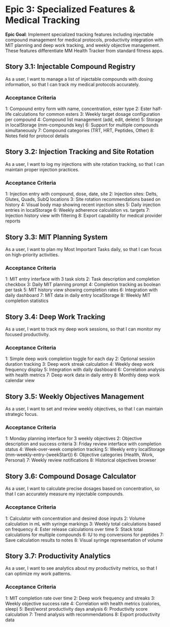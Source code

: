 # Epic 3: Specialized Features & Medical Tracking

**Epic Goal**: Implement specialized tracking features including injectable compound management for medical protocols, productivity integration with MIT planning and deep work tracking, and weekly objective management. These features differentiate MM Health Tracker from standard fitness apps.

## Story 3.1: Injectable Compound Registry

As a user,
I want to manage a list of injectable compounds with dosing information,
so that I can track my medical protocols accurately.

### Acceptance Criteria
1: Compound entry form with name, concentration, ester type
2: Ester half-life calculations for common esters
3: Weekly target dosage configuration per compound
4: Compound list management (add, edit, delete)
5: Storage in localStorage (mm-compounds key)
6: Support for multiple compounds simultaneously
7: Compound categories (TRT, HRT, Peptides, Other)
8: Notes field for protocol details

## Story 3.2: Injection Tracking and Site Rotation

As a user,
I want to log my injections with site rotation tracking,
so that I can maintain proper injection practices.

### Acceptance Criteria
1: Injection entry with compound, dose, date, site
2: Injection sites: Delts, Glutes, Quads, SubQ locations
3: Site rotation recommendations based on history
4: Visual body map showing recent injection sites
5: Daily injection entries in localStorage
6: Weekly adherence calculation vs. targets
7: Injection history view with filtering
8: Export capability for medical provider reports

## Story 3.3: MIT Planning System

As a user,
I want to plan my Most Important Tasks daily,
so that I can focus on high-priority activities.

### Acceptance Criteria
1: MIT entry interface with 3 task slots
2: Task description and completion checkbox
3: Daily MIT planning prompt
4: Completion tracking as boolean per task
5: MIT history view showing completion rates
6: Integration with daily dashboard
7: MIT data in daily entry localStorage
8: Weekly MIT completion statistics

## Story 3.4: Deep Work Tracking

As a user,
I want to track my deep work sessions,
so that I can monitor my focused productivity.

### Acceptance Criteria
1: Simple deep work completion toggle for each day
2: Optional session duration tracking
3: Deep work streak calculation
4: Weekly deep work frequency display
5: Integration with daily dashboard
6: Correlation analysis with health metrics
7: Deep work data in daily entry
8: Monthly deep work calendar view

## Story 3.5: Weekly Objectives Management

As a user,
I want to set and review weekly objectives,
so that I can maintain strategic focus.

### Acceptance Criteria
1: Monday planning interface for 3 weekly objectives
2: Objective description and success criteria
3: Friday review interface with completion status
4: Week-over-week completion tracking
5: Weekly entry localStorage (mm-weekly-entry-{weekStart})
6: Objective categories (Health, Work, Personal)
7: Weekly review notifications
8: Historical objectives browser

## Story 3.6: Compound Dosage Calculator

As a user,
I want to calculate precise dosages based on concentration,
so that I can accurately measure my injectable compounds.

### Acceptance Criteria
1: Calculator with concentration and desired dose inputs
2: Volume calculation in mL with syringe markings
3: Weekly total calculations based on frequency
4: Ester release calculations over time
5: Stack total calculations for multiple compounds
6: IU to mg conversions for peptides
7: Save calculation results to notes
8: Visual syringe representation of volume

## Story 3.7: Productivity Analytics

As a user,
I want to see analytics about my productivity metrics,
so that I can optimize my work patterns.

### Acceptance Criteria
1: MIT completion rate over time
2: Deep work frequency and streaks
3: Weekly objective success rate
4: Correlation with health metrics (calories, sleep)
5: Best/worst productivity days analysis
6: Productivity score calculation
7: Trend analysis with recommendations
8: Export productivity data